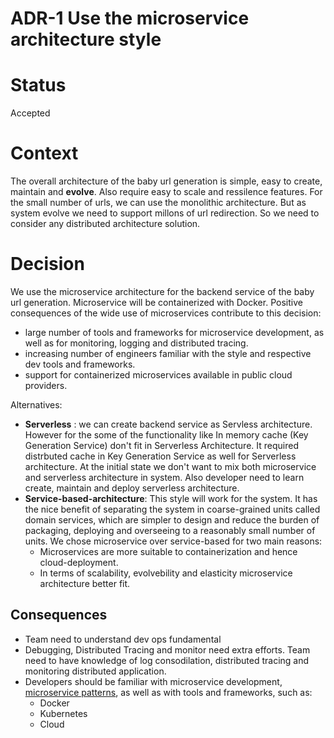 # ADR-1 Use the microservice architecture style

# Status
Accepted

# Context
The overall architecture of the baby url generation is simple, easy to create, maintain and **evolve**. Also require easy to scale and ressilence features.
For the small number of urls, we can use the monolithic architecture. But as system evolve we need to support millons of url redirection. So we need to consider any distributed
architecture solution.

# Decision
We use the microservice architecture for the backend service of the baby url generation. Microservice will be containerized with Docker.
Positive consequences of the wide use of microservices contribute to this decision:
- large number of tools and frameworks for microservice development, as well as for monitoring, logging and distributed tracing.
- increasing number of engineers familiar with the style and respective dev tools and frameworks.
- support for containerized microservices available in public cloud providers.

Alternatives:
- **Serverless** : we can create backend service as Servless architecture. However for the some of the functionality like In memory cache (Key Generation Service) don't fit in Serverless Architecture. It required distrbuted cache in Key Generation Service as well for Serverless architecture. At the initial state we don't want to mix both microservice and serverless architecture in system. Also developer need to learn create, maintain and deploy serverless architecture.
- **Service-based-architecture**: This style will work for the system.  It has the nice benefit of separating the system in coarse-grained units called domain services, which are simpler to design and reduce the burden of packaging, deploying and overseeing to a reasonably small number of units. We chose microservice over service-based for two main reasons:
  - Microservices are more suitable to containerization and hence cloud-deployment.
  - In terms of scalability, evolvebility and elasticity microservice architecture better fit.

## Consequences
- Team need to understand dev ops fundamental
- Debugging, Distributed Tracing and monitor need extra efforts. Team need to have knowledge of log consodilation, distributed tracing and monitoring distributed application.
- Developers should be familiar with microservice development, [microservice patterns](https://microservices.io/),
 as well as with tools and frameworks, such as:  
  - Docker
  - Kubernetes
  - Cloud 

  
